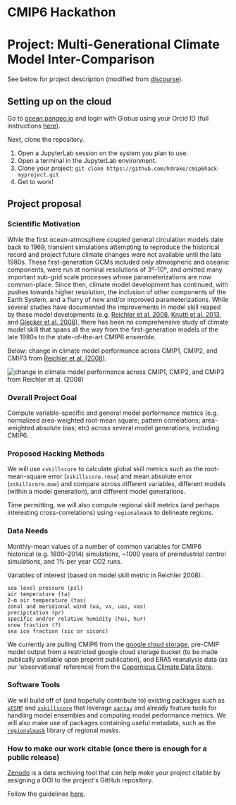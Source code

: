 # CMIP6 Hackathon
# Project: Multi-Generational Climate Model Inter-Comparison

See below for project description (modified from <a href="https://discourse.pangeo.io/t/how-has-the-performance-of-climate-models-changed-over-30-years-of-model-development/113">discourse</a>).

## Setting up on the cloud

Go to <a href="https://ocean.pangeo.io">ocean.pangeo.io</a> and login with Globus using your Orcid ID (full instructions <a href="https://discourse.pangeo.io/t/using-ocean-pangeo-io-for-the-cmip6-hackathon/291">here</a>).

Next, clone the repository.

1. Open a JupyterLab session on the system you plan to use.
2. Open a terminal in the JupyterLab environment.
3. Clone your project: `git clone https://github.com/hdrake/cmip6hack-myproject.git`
4. Get to work!

## Project proposal

### Scientific Motivation

While the first ocean-atmosphere coupled general circulation models date back to 1969, transient simulations attempting to reproduce the historical record and project future climate changes were not available until the late 1980s. These first-generation GCMs included only atmospheric and oceanic components, were run at nominal resolutions of 3º-10º, and omitted many important sub-grid scale processes whose parameterizations are now common-place. Since then, climate model development has continued, with pushes towards higher resolution, the inclusion of other components of the Earth System, and a flurry of new and/or improved parameterizations. While several studies have documented the improvements in model skill reaped by these model developments (e.g. <a href="https://journals.ametsoc.org/doi/abs/10.1175/BAMS-89-3-303">Reichler et al. 2008</a>, <a href="https://agupubs.onlinelibrary.wiley.com/doi/full/10.1002/grl.50256">Knutti et al. 2013</a>, and <a href="https://agupubs.onlinelibrary.wiley.com/doi/10.1029/2007JD008972">Glecker et al. 2008</a>), there has been no comprehensive study of climate model skill that spans all the way from the first-generation models of the late 1980s to the state-of-the-art CMIP6 ensemble.

Below: change in climate model performance across CMIP1, CMIP2, and CMIP3 from <a href="https://journals.ametsoc.org/doi/abs/10.1175/BAMS-89-3-303">Reichler et al. (2008)</a>.

![change in climate model performance across CMIP1, CMIP2, and CMIP3 from <a href="https://journals.ametsoc.org/doi/abs/10.1175/BAMS-89-3-303">Reichler et al. (2008)</a>](https://github.com/hdrake/cmip6hack-multigen/blob/master/references/Reichler2008_Figure_1.png)

### Overall Project Goal

Compute variable-specific and general model performance metrics (e.g. normalized area-weighted root-mean square; pattern correlations; area-weighted absolute bias; etc) across several model generations, including CMIP6.

### Proposed Hacking Methods

We will use `xskillscore` to calculate global skill metrics such as the root-mean-square error (`xskillscore.rmse`) and mean absolute error (`xskillscore.mae`) and compare across different variables, different models (within a model generation), and different model generations.

Time permitting, we will also compute regional skill metrics (and perhaps interesting cross-correlations) using `regionalmask` to delineate regions.

### Data Needs

Monthly-mean values of a number of common variables for CMIP6 historical (e.g. 1800–2014) simulations, ~1000 years of preindustrial control simulations, and 1% per year CO2 runs.

Variables of interest (based on model skill metric in Reichler 2008):

    sea level pressure (psl)
    air temperature (ta)
    2-m air temperature (tas)
    zonal and meridional wind (ua, va, uas, vas)
    precipitation (pr)
    specific and/or relative humidity (hus, hur)
    snow fraction (?)
    sea ice fraction (sic or siconc)

We currently are pulling CMIP6 from the <a href="https://pangeo-data.github.io/pangeo-datastore/">google cloud storage</a>, pre-CMIP model output from a restricted google cloud storage bucket (to be made publically available upon preprint publication), and ERA5 reanalysis data (as our 'observational' reference) from the <a href="https://cds.climate.copernicus.eu/#!/home">Copernicus Climate Data Store</a>.

### Software Tools

We will build off of (and hopefully contribute to) existing packages such as <a href="https://github.com/JiaweiZhuang/xESMF">`xESMF`</a> and <a href="https://github.com/raybellwaves/xskillscore">`xskillscore`</a> that leverage <a href="https://github.com/pydata/xarray">`xarray`</a> and already feature tools for handling model ensembles and computing model performance metrics. We will also make use of packages containing useful metadata, such as the <a href="https://github.com/mathause/regionmask">`regionalmask`</a> library of regional masks.

### How to make our work citable (once there is enough for a public release)

[Zenodo](https://about.zenodo.org/) is a data archiving tool that can help make your project citable by assigning a DOI to the project's GitHub repository.

Follow the guidelines <a href="https://guides.github.com/activities/citable-code">here</a>.
